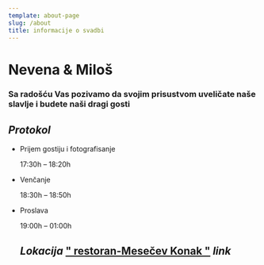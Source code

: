```yaml
---
template: about-page
slug: /about
title: informacije o svadbi
---
```

# Nevena & Miloš

### Sa radošću Vas pozivamo da svojim prisustvom uveličate naše slavlje i budete naši dragi gosti

## *Protokol*

* Prijem gostiju i fotografisanje

  17:30h – 18:20h
* Venčanje

  18:30h – 18:50h
* Proslava

  19:00h – 01:00h

  ## [](https://www.google.rs/maps/place/Mese%C4%8Dev+Konak/@43.3144644,21.7985882,17z/data=!3m1!4b1!4m5!3m4!1s0x4755b817b8a42291:0xb8810a1043e45c6b!8m2!3d43.3144644!4d21.7985882?hl=en)*Lokacija* [" restoran-Mesečev Konak "](https://www.google.rs/maps/place/Mese%C4%8Dev+Konak/@43.3144644,21.7985882,17z/data=!3m1!4b1!4m5!3m4!1s0x4755b817b8a42291:0xb8810a1043e45c6b!8m2!3d43.3144644!4d21.7985882?hl=en) *link*